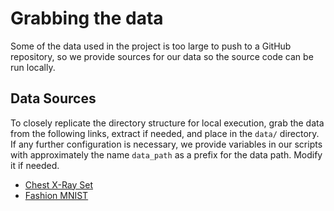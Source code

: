 # Grabbing the data

Some of the data used in the project is too large to push to a GitHub repository, so we provide sources for our data so the source code can be run locally.

## Data Sources

To closely replicate the directory structure for local execution, grab the data from the following links, extract if needed, and place in the `data/` directory.
If any further configuration is necessary, we provide variables in our scripts with approximately the name `data_path` as a prefix for the data path.
Modify it if needed.

- [Chest X-Ray Set](https://www.kaggle.com/paultimothymooney/chest-xray-pneumonia)
- [Fashion MNIST](https://www.kaggle.com/zalando-research/fashionmnist)
